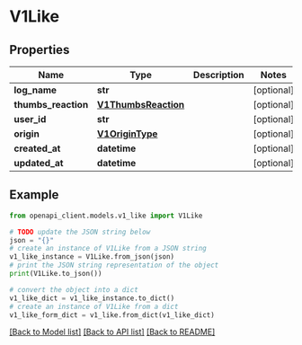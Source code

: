 # V1Like


## Properties

Name | Type | Description | Notes
------------ | ------------- | ------------- | -------------
**log_name** | **str** |  | [optional] 
**thumbs_reaction** | [**V1ThumbsReaction**](V1ThumbsReaction.md) |  | [optional] 
**user_id** | **str** |  | [optional] 
**origin** | [**V1OriginType**](V1OriginType.md) |  | [optional] 
**created_at** | **datetime** |  | [optional] 
**updated_at** | **datetime** |  | [optional] 

## Example

```python
from openapi_client.models.v1_like import V1Like

# TODO update the JSON string below
json = "{}"
# create an instance of V1Like from a JSON string
v1_like_instance = V1Like.from_json(json)
# print the JSON string representation of the object
print(V1Like.to_json())

# convert the object into a dict
v1_like_dict = v1_like_instance.to_dict()
# create an instance of V1Like from a dict
v1_like_form_dict = v1_like.from_dict(v1_like_dict)
```
[[Back to Model list]](../README.md#documentation-for-models) [[Back to API list]](../README.md#documentation-for-api-endpoints) [[Back to README]](../README.md)


